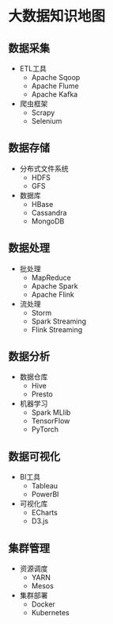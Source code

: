# 大数据知识地图

## 数据采集
- ETL工具
  - Apache Sqoop
  - Apache Flume 
  - Apache Kafka
- 爬虫框架
  - Scrapy
  - Selenium

## 数据存储
- 分布式文件系统
  - HDFS
  - GFS
- 数据库
  - HBase
  - Cassandra
  - MongoDB
  
## 数据处理
- 批处理
  - MapReduce
  - Apache Spark
  - Apache Flink
- 流处理
  - Storm
  - Spark Streaming
  - Flink Streaming

## 数据分析
- 数据仓库
  - Hive
  - Presto
- 机器学习
  - Spark MLlib
  - TensorFlow
  - PyTorch
  
## 数据可视化
- BI工具
  - Tableau
  - PowerBI
- 可视化库
  - ECharts
  - D3.js

## 集群管理
- 资源调度
  - YARN
  - Mesos
- 集群部署
  - Docker
  - Kubernetes

